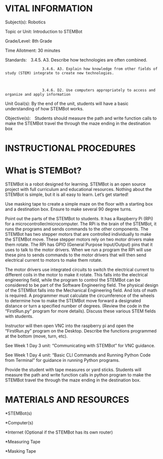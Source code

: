 # VITAL INFORMATION
Subject(s): Robotics  

 

Topic or Unit: Introduction to STEMBot 

 

Grade/Level: 8th Grade 

 

Time Allotment: 30 minutes 

 

Standards:           3.4.5. A3. Describe how technologies are often combined.  

 

                     3.4.6. A3. Explain how knowledge from other fields of study (STEM) integrate to create new technologies.   

 

                     3.4.6. D2. Use computers appropriately to access and organize and apply information 

 

Unit Goal(s):      By the end of the unit, students will have a basic understanding of how STEMBot works.  

 

Objective(s):      Students should measure the path and write function calls to make the STEMBot travel the through the maze ending in the destination box 
# INSTRUCTIONAL PROCEDURES 
  # What is STEMBot? 
  STEMBot is a robot designed for learning. STEMBot is an open source project with full curriculum and educational resources. Nothing about the STEMBot is simple, but it is all easy to learn. Let’s get started! 


Use masking tape to create a simple maze on the floor with a starting box and a destination box. Ensure to make several 90 degree turns. 

Point out the parts of the STEMBot to students.  It has a Raspberry Pi (RPi) for a microcontroller/microcomputer.  The RPi is the brain of the STEMBot, it runs the programs and sends commands to the other components.  The STEMBot has two stepper motors that are controlled individually to make the STEMBot move.  These stepper motors rely on two motor drivers make them rotate.  The RPi has GPIO (General Purpose Input/Output) pins that it uses to talk to the motor drivers.  When we run a program the RPi will use these pins to sends commands to the motor drivers that will then send electrical current to motors to make them rotate. 

The motor drivers use integrated circuits to switch the electrical current to different coils in the motor to make it rotate.  This falls into the electrical engineering field, while the program to control the STEMBot can be considered to be part of the Software Engineering field.  The physical design of the STEMBot falls into the Mechanical Engineering field.  And lots of math is required.  A programmer must calculate the circumference of the wheels to determine how to make the STEMBot move forward a designated distance or turn a specified number of degrees.  (Review the code in the “FirstRun.py” program for more details).  Discuss these various STEM fields with students.  

Instructor will then open VNC into the raspberry pi and open the “FirstRun.py” program on the Desktop. Describe the functions programmed at the bottom (move, turn, etc). 

See Week 1 Day 3 unit: “Communicating with STEMBot” for VNC guidance. 

See Week 1 Day 4 unit: “Basic CLI Commands and Running Python Code from Terminal” for guidance in running Python programs.  

Provide the student with tape measures or yard sticks.  Students will measure the path and write function calls in python program to make the STEMBot travel the through the maze ending in the destination box. 
# MATERIALS AND RESOURCES
*STEMBot(s) 

*Computer(s) 

*Internet (Optional if the STEMBot has its own router) 

*Measuring Tape 

*Masking Tape 

 
